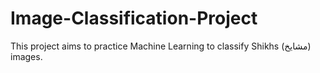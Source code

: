 # Image-Classification-Project
This project aims to practice Machine Learning to classify Shikhs (مشايخ) images.
